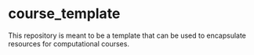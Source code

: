 # course_template
This repository is meant to be a template that can be used to encapsulate resources for computational courses.
